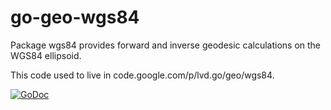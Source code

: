 # go-geo-wgs84
Package wgs84 provides forward and inverse geodesic calculations on the WGS84 ellipsoid.

This code used to live in code.google.com/p/lvd.go/geo/wgs84.

[![GoDoc](https://godoc.org/github.com/lvdlvd/go-geo-wgs84?status.svg)](https://godoc.org/github.com/lvdlvd/go-geo-wgs84)
